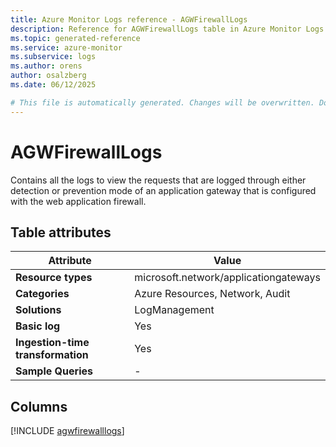 ```yaml
---
title: Azure Monitor Logs reference - AGWFirewallLogs
description: Reference for AGWFirewallLogs table in Azure Monitor Logs.
ms.topic: generated-reference
ms.service: azure-monitor
ms.subservice: logs
ms.author: orens
author: osalzberg
ms.date: 06/12/2025

# This file is automatically generated. Changes will be overwritten. Do not change this file directly.
---
```


# AGWFirewallLogs

Contains all the logs to view the requests that are logged through either detection or prevention mode of an application gateway that is configured with the web application firewall.


## Table attributes

|Attribute|Value|
|---|---|
|**Resource types**|microsoft.network/applicationgateways|
|**Categories**|Azure Resources, Network, Audit|
|**Solutions**| LogManagement|
|**Basic log**|Yes|
|**Ingestion-time transformation**|Yes|
|**Sample Queries**|-|



## Columns
  
[!INCLUDE [agwfirewalllogs](~/reusable-content/ce-skilling/azure/includes/azure-monitor/reference/tables/agwfirewalllogs-include.md)]
